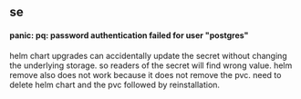 ## se
#### panic: pq: password authentication failed for user "postgres"
helm chart upgrades can accidentally update the secret without changing the
underlying storage. so readers of the secret will find wrong value. helm remove
also does not work because it does not remove the pvc. need to delete helm chart
and the pvc followed by reinstallation.